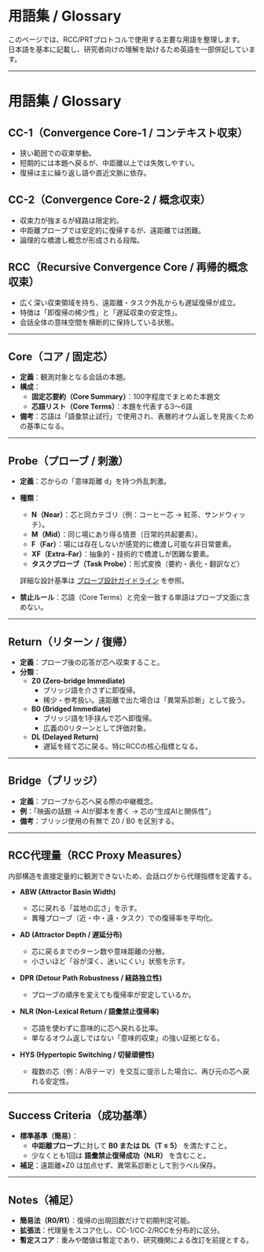 # 用語集 / Glossary

このページでは、RCC/PRTプロトコルで使用する主要な用語を整理します。  
日本語を基本に記載し、研究者向けの理解を助けるため英語を一部併記しています。  

---

# 用語集 / Glossary

## CC-1（Convergence Core-1 / コンテキスト収束）
- 狭い範囲での収束挙動。  
- 短期的には本題へ戻るが、中距離以上では失敗しやすい。  
- 復帰は主に繰り返し語や直近文脈に依存。  

## CC-2（Convergence Core-2 / 概念収束）
- 収束力が強まるが経路は限定的。 
- 中距離プローブでは安定的に復帰するが、遠距離では困難。  
- 論理的な橋渡し概念が形成される段階。  

## RCC（Recursive Convergence Core / 再帰的概念収束）
- 広く深い収束領域を持ち、遠距離・タスク外乱からも遅延復帰が成立。  
- 特徴は「即復帰の稀少性」と「遅延収束の安定性」。  
- 会話全体の意味空間を横断的に保持している状態。  

---

## Core（コア / 固定芯）
- **定義**：観測対象となる会話の本題。  
- **構成**：  
  - **固定芯要約（Core Summary）**：100字程度でまとめた本題文  
  - **芯語リスト（Core Terms）**：本題を代表する3〜6語  
- **備考**：芯語は「語彙禁止試行」で使用され、表層的オウム返しを見抜くための基準になる。

---

## Probe（プローブ / 刺激）
- **定義**：芯からの「意味距離 d」を持つ外乱刺激。  
- **種類**：
  - **N（Near）**：芯と同カテゴリ（例：コーヒー芯 → 紅茶、サンドウィッチ）。  
  - **M（Mid）**：同じ場にあり得る情景（日常的共起要素）。  
  - **F（Far）**：場には存在しないが感覚的に橋渡し可能な非日常要素。  
  - **XF（Extra-Far）**：抽象的・技術的で橋渡しが困難な要素。  
  - **タスクプローブ（Task Probe）**：形式変換（要約・表化・翻訳など）  

  詳細な設計基準は [プローブ設計ガイドライン](../../protocols/jp/probe_guidelines.md) を参照。

- **禁止ルール**：芯語（Core Terms）と完全一致する単語はプローブ文面に含めない。

---

## Return（リターン / 復帰）
- **定義**：プローブ後の応答が芯へ収束すること。  
- **分類**：
  - **Z0 (Zero-bridge Immediate)**  
    - ブリッジ語を介さずに即復帰。  
    - 稀少・参考扱い。遠距離で出た場合は「異常系診断」として扱う。  
  - **B0 (Bridged Immediate)**  
    - ブリッジ語を1手挟んで芯へ即復帰。  
    - 広義の0リターンとして評価対象。  
  - **DL (Delayed Return)**  
    - 遅延を経て芯に戻る。特にRCCの核心指標となる。  

---

## Bridge（ブリッジ）
- **定義**：プローブから芯へ戻る際の中継概念。  
- **例**：「映画の話題 → AIが脚本を書く → 芯の“生成AIと関係性”」  
- **備考**：ブリッジ使用の有無で Z0 / B0 を区別する。

---

## RCC代理量（RCC Proxy Measures）
内部構造を直接定量的に観測できないため、会話ログから代理指標を定義する。

- **ABW (Attractor Basin Width)**  
  - 芯に戻れる「盆地の広さ」を示す。  
  - 異種プローブ（近・中・遠・タスク）での復帰率を平均化。  

- **AD (Attractor Depth / 遅延分布)**  
  - 芯に戻るまでのターン数や意味距離の分散。  
  - 小さいほど「谷が深く、迷いにくい」状態を示す。  

- **DPR (Detour Path Robustness / 経路独立性)**  
  - プローブの順序を変えても復帰率が安定しているか。  

- **NLR (Non-Lexical Return / 語彙禁止復帰率)**  
  - 芯語を使わずに意味的に芯へ戻れる比率。  
  - 単なるオウム返しではない「意味的収束」の強い証拠となる。  

- **HYS (Hypertopic Switching / 切替頑健性)**  
  - 複数の芯（例：A/Bテーマ）を交互に提示した場合に、再び元の芯へ戻れる安定性。  

---

## Success Criteria（成功基準）
- **標準基準（簡易）**：  
  - **中距離プローブ**に対して **B0 または DL（T ≤ 5）** を満たすこと。  
  - 少なくとも1回は **語彙禁止復帰成功（NLR）** を含むこと。  
- **補足**：遠距離×Z0 は加点せず、異常系診断として別ラベル保存。

---

## Notes（補足）
- **簡易法（R0/R1）**：復帰の出現回数だけで初期判定可能。  
- **拡張法**：代理量をスコア化し、CC-1/CC-2/RCCを分布的に区分。  
- **暫定スコア**：重みや閾値は暫定であり、研究機関による改訂を前提とする。
